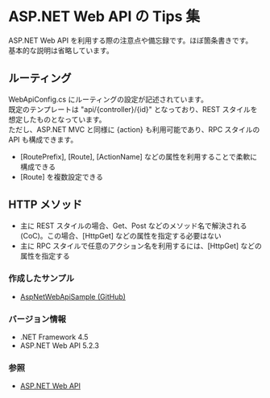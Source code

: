 # ASP.NET Web API の Tips 集
ASP.NET Web API を利用する際の注意点や備忘録です。ほぼ箇条書きです。  
基本的な説明は省略しています。

## ルーティング
WebApiConfig.cs にルーティングの設定が記述されています。  
既定のテンプレートは "api/{controller}/{id}" となっており、REST スタイルを想定したものとなっています。  
ただし、ASP.NET MVC と同様に {action} も利用可能であり、RPC スタイルの API も構成できます。

- [RoutePrefix], [Route], [ActionName] などの属性を利用することで柔軟に構成できる
- [Route] を複数設定できる

## HTTP メソッド
- 主に REST スタイルの場合、Get、Post などのメソッド名で解決される (CoC)。この場合、[HttpGet] などの属性を指定する必要はない
- 主に RPC スタイルで任意のアクション名を利用するには、[HttpGet] などの属性を指定する

### 作成したサンプル
- [AspNetWebApiSample (GitHub)](https://github.com/sakapon/Samples-2018/tree/master/AspNetWebApiSample)

### バージョン情報
- .NET Framework 4.5
- ASP.NET Web API 5.2.3

### 参照
- [ASP.NET Web API](https://docs.microsoft.com/en-us/aspnet/web-api/)
